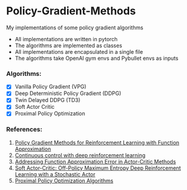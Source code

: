 # Policy-Gradient-Methods
My implementations of some policy gradient algorithms
* All implementations are written in pytorch
* The algorithms are implemented as classes
* All implementations are encapsulated in a single file
* The algorithms take OpenAI gym envs and Pybullet envs as inputs

### Algorithms:
 - [x] Vanilla Policy Gradient (VPG)
 - [x] Deep Deterministic Policy Gradient (DDPG)
 - [x] Twin Delayed DDPG (TD3)
 - [x] Soft Actor Critic
 - [x] Proximal Policy Optimization

### References:
 1. [Policy Gradient Methods for Reinforcement Learning with Function Approximation](https://proceedings.neurips.cc/paper/1999/file/464d828b85b0bed98e80ade0a5c43b0f-Paper.pdf)
 1. [Continuous control with deep reinforcement learning](https://arxiv.org/abs/1509.02971)
 1. [Addressing Function Approximation Error in Actor-Critic Methods](https://arxiv.org/abs/1802.09477)
 1. [Soft Actor-Critic: Off-Policy Maximum Entropy Deep Reinforcement Learning with a Stochastic Actor](https://arxiv.org/abs/1801.01290)
 1. [Proximal Policy Optimization Algorithms](https://arxiv.org/pdf/1707.06347.pdf)
